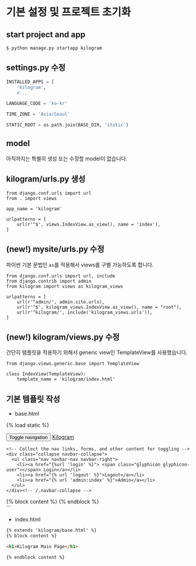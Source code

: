 # 기본 설정 및 프로젝트 초기화

## start project and app
```
$ python manage.py startapp kilogram
```

## settings.py 수정
```python
INSTALLED_APPS = [
    'kilogram',
    #...

LANGUAGE_CODE = 'ko-kr'

TIME_ZONE = 'Asia/Seoul'

STATIC_ROOT = os.path.join(BASE_DIR, 'static')
```
## model

아직까지는 특별히 생성 또는 수정할 model이 없습니다.

## kilogram/urls.py 생성
```
from django.conf.urls import url
from . import views

app_name = 'kilogram'

urlpatterns = [
    url(r'^$', views.IndexView.as_view(), name = 'index'),
]
```

## (new!) mysite/urls.py 수정
파이썬 기본 문법인 `as`를 적용해서 views를 구별 가능하도록 합니다.

```
from django.conf.urls import url, include
from django.contrib import admin
from kilogram import views as kilogram_views

urlpatterns = [
    url(r'^admin/', admin.site.urls),
    url(r'^$', kilogram_views.IndexView.as_view(), name = "root"),
    url(r'^kilogram/', include('kilogram_views.urls')),
]
```

## (new!) kilogram/views.py 수정


간단히 템플릿을 적용하기 위해서 generic view인 TemplateView를 사용했습니다.

```
from django.views.generic.base import TemplateView

class IndexView(TemplateView):
    template_name = 'kilogram/index.html'
```

## 기본 템플릿 작성
- base.html
<!DOCTYPE html>
<html lang="ko">
<head>
  <meta charset="utf-8">
  <meta http-equiv="X-UA-Compatible" content="IE=edge">
  <meta name="viewport" content="width=device-width, initial-scale=1">
  <!-- The above 3 meta tags *must* come first in the head; any other head content must come *after* these tags -->
  <title>Kilogram</title>

  <!-- Bootstrap -->
  <link href="//maxcdn.bootstrapcdn.com/bootstrap/3.3.7/css/bootstrap.min.css" rel="stylesheet">

  {% load static %}
  <link rel="stylesheet" type="text/css" href="{% static 'kilogram/style.css' %}" />

  <!-- HTML5 shim and Respond.js for IE8 support of HTML5 elements and media queries -->
  <!-- WARNING: Respond.js doesn't work if you view the page via file:// -->
  <!--[if lt IE 9]>
  <script src="https://oss.maxcdn.com/html5shiv/3.7.3/html5shiv.min.js"></script>
  <script src="https://oss.maxcdn.com/respond/1.4.2/respond.min.js"></script>
  <![endif]-->
</head>
<body>
  <nav class="navbar navbar-default navbar-static-top">
  <div class="container-fluid">
    <!-- Brand and toggle get grouped for better mobile display -->
    <div class="navbar-header">
      <button type="button" class="navbar-toggle collapsed" data-toggle="collapse" data-target="#bs-example-navbar-collapse-1" aria-expanded="false">
        <span class="sr-only">Toggle navigation</span>
        <span class="icon-bar"></span>
        <span class="icon-bar"></span>
        <span class="icon-bar"></span>
      </button>
      <a class="navbar-brand" href="{% url 'kilogram:index' %}"> <span class="glyphicon glyphicon-camera"> </span> Kilogram </a>
    </div>

    <!-- Collect the nav links, forms, and other content for toggling -->
    <div class="collapse navbar-collapse">
      <ul class="nav navbar-nav navbar-right">
        <li><a href="{%url 'login' %}"> <span class="glyphicon glyphicon-user"></span> Login</a></li>
        <li><a href="{% url 'logout' %}">Logout</a></li>
        <li><a href="{% url 'admin:index' %}">Admin</a></li>
      </ul>
    </div><!-- /.navbar-collapse -->
  </div><!-- /.container-fluid -->
</nav>
  <div class="container">
    <div>
      {% block content %}
      {% endblock %}
    </div>
  </div>
  <!-- jQuery (necessary for Bootstrap's JavaScript plugins) -->
  <script src="https://ajax.googleapis.com/ajax/libs/jquery/1.12.4/jquery.min.js"></script>
  <!-- Include all compiled plugins (below), or include individual files as needed -->
  <script src="//maxcdn.bootstrapcdn.com/bootstrap/3.3.7/js/bootstrap.min.js"></script>
</body>
</html>
```

- index.html

```html
{% extends 'kilogram/base.html' %}
{% block content %}

<h1>Kilogram Main Page</h1>

{% endblock content %}
```
